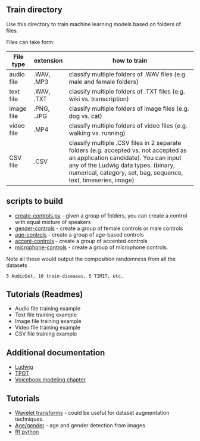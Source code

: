 ## Train directory 

Use this directory to train machine learning models based on folders of files.

Files can take form:

| File type | extension | how to train | 
| ------------- |-------------| -------------| 
| audio file | .WAV, .MP3 | classify multiple folders of .WAV files (e.g. male and female folders) | 
| text file | .WAV, .TXT | classify multiple folders of .TXT files (e.g. wiki vs. transcription) | 
| image file | .PNG, .JPG | classify multiple folders of image files (e.g. dog vs. cat) | 
| video file | .MP4 | classify multiple folders of video files (e.g. walking vs. running) | 
| CSV file | .CSV | classify multiple .CSV files in 2 separate folders (e.g. accepted vs. not accepted as an application candidate). You can input any of the Ludwig data types. (binary, numerical, category, set, bag, sequence, text, timeseries, image) | 

## scripts to build
* [create-controls.py]() - given a group of folders, you can create a control with equal mixture of speakers 
* [gender-controls]() - create a group of female controls or male controls
* [age-controls]() - create a group of age-based controls 
* [accent-controls]() - create a group of accented controls 
* [microphone-controls]() - create a group of microphone controls. 

Note all these would output the composition randomness from all the datasets 
```
5 AudioSet, 10 train-diseases, 5 TIMIT, etc.
```

## Tutorials (Readmes)
* Audio file training example
* Text file training example 
* Image file training example
* Video file training example 
* CSV file training example

## Additional documentation
* [Ludwig](https://uber.github.io/ludwig/examples/#time-series-forecasting)
* [TPOT](https://epistasislab.github.io/tpot/)
* [Voicebook modeling chapter](https://github.com/jim-schwoebel/voicebook/tree/master/chapter_4_modeling)

## Tutorials
* [Wavelet transforms](http://ataspinar.com/2018/12/21/a-guide-for-using-the-wavelet-transform-in-machine-learning/) - could be useful for dataset augmentation techniques.
* [Age/gender](https://towardsdatascience.com/predict-age-and-gender-using-convolutional-neural-network-and-opencv-fd90390e3ce6) - age and gender detection from images 
* [fft python](https://stackoverflow.com/questions/23377665/python-scipy-fft-wav-files)

